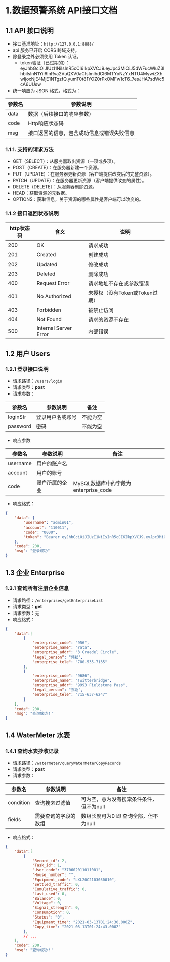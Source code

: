# 1.数据预警系统 API接口文档

## 1.1 API 接口说明

+ 接口基准地址：`http://127.0.0.1:8888/`
+ api 服务已开启 CORS 跨域支持。
+ 除登录之外必须使用 Token 认证。
  + token验证（已过期的）：eyJhbGciOiJIUzI1NiIsInR5cCI6IkpXVCJ9.eyJpc3MiOiJ5dWFucWluZ3lhbiIsInN1YiI6InRva2VuQXV0aCIsImlhdCI6MTYxNzYxNTU4MywiZXhwIjoxNjE4MjE1NTgzfQ.yumT0t81YOZ0rPxOMFw1cT6_7esJHA7sdWc5cA6UUsw
+ 统一响应为 JSON 格式，格式为：

| 参数名 | 参数说明                                   |
| ------ | ------------------------------------------ |
| data   | 数据（后续接口的响应参数）                 |
| code   | Http响应状态码                             |
| msg    | 接口返回的信息，包含成功信息或错误失败信息 |

### 1.1.1. 支持的请求方法

- GET（SELECT）：从服务器取出资源（一项或多项）。
- POST（CREATE）：在服务器新建一个资源。
- PUT（UPDATE）：在服务器更新资源（客户端提供改变后的完整资源）。
- PATCH（UPDATE）：在服务器更新资源（客户端提供改变的属性）。
- DELETE（DELETE）：从服务器删除资源。
- HEAD：获取资源的元数据。
- OPTIONS：获取信息，关于资源的哪些属性是客户端可以改变的。

### 1.1.2 接口返回状态说明

| http状态码 | 含义                  | 说明                           |
| ---------- | --------------------- | ------------------------------ |
| 200        | OK                    | 请求成功                       |
| 201        | Created               | 创建成功                       |
| 202        | Updated               | 修改成功                       |
| 203        | Deleted               | 删除成功                       |
| 400        | Request Error         | 请求地址不存在或参数错误       |
| 401        | No Authorized         | 未授权（没有Token或Token过期） |
| 403        | Forbidden             | 被禁止访问                     |
| 404        | Not Found             | 请求的资源不存在               |
| 500        | Internal Server Error | 内部错误                       |

## 1.2 用户 Users

### 1.2.1 登录接口说明

+ 请求路径：`/users/login`
+ 请求类型：**post**
+ 请求参数：

| 参数名   | 参数说明         | 备注     |
| -------- | ---------------- | -------- |
| loginStr | 登录用户名或账号 | 不能为空 |
| password | 密码             | 不能为空 |

+ 响应参数

| 参数名   | 参数说明       | 备注                                 |
| -------- | -------------- | ------------------------------------ |
| username | 用户的账户名   |                                      |
| account  | 用户的账号     |                                      |
| code     | 账户所属的企业 | MySQL数据库中的字段为enterprise_code |

+ 响应格式：

```json
{
    "data": {
        "username": "admin01",
        "account": "110011",
        "code": "0000",
        "token": "Bearer eyJhbGciOiJIUzI1NiIsInR5cCI6IkpXVCJ9.eyJpc3MiOiJ5dWFucWluZ3lhbiIsInN1YiI6InRva2VuQXV0aCIsImlhdCI6MTYxNzQ0OTAxOSwiZXhwIjoxNjE4MDQ5MDE5fQ.DjFE5MflUxeyOGMFayhsfzDAHwywXQF-PWTkffA_6No"
    },
    "code": 200,
    "msg": "登录成功"
}
```

## 1.3 企业 Enterprise

### 1.3.1 查询所有注册企业信息

+ 请求路径：`/enterprises/getEnterpriseList`
+ 请求类型：**get**
+ 请求参数：无
+ 响应格式：

```json
{
    "data":[
        {
            "enterprise_code": "956",
            "enterprise_name": "Yata",
            "enterprise_addr": "3 Graedel Circle",
            "legal_person": "伟菘",
            "enterprise_tele": "780-535-7135"
        },
        {
            "enterprise_code": "9686",
            "enterprise_name": "Twitterbridge",
            "enterprise_addr": "9993 Fieldstone Pass",
            "legal_person": "亦涵",
            "enterprise_tele": "715-637-6247"
        }
    ],
    "code": 200,
    "msg": "查询成功！"
}
```

## 1.4 WaterMeter 水表

### 1.4.1 查询水表抄收记录

+ 请求路径：`/watermeter/queryWaterMeterCopyRecords`
+ 请求类型：**post**
+ 请求参数：

| 参数名    | 参数说明             | 备注                                     |
| --------- | -------------------- | ---------------------------------------- |
| condition | 查询搜索过滤值       | 可为空，意为没有搜索条件条件，但不为null |
| fields    | 需要查询的字段的数组 | 数组长度可为0 即 查询全部，但不为null    |

+ 响应格式：

```json
{
    "data":[
        {
            "Record_id": 2,
            "Task_id": 1,
            "User_code": "370602011011001",
            "House_number": "",
            "Equipment_code": "LXL20C2103030010",
            "Settled_traffic": 0,
            "Cumulative_traffic": 0,
            "Last_used": 0,
            "Balance": 0,
            "Voltage": 0,
            "Signal_strength": 0,
            "Consumption": 0,
            "Status": "0",
            "Equipment_time": "2021-03-13T01:24:30.000Z",
            "Copy_time": "2021-03-13T01:24:43.000Z"
        },
        // ...
    ],
    "code": 200,
    "msg": "查询成功！"
}
```

